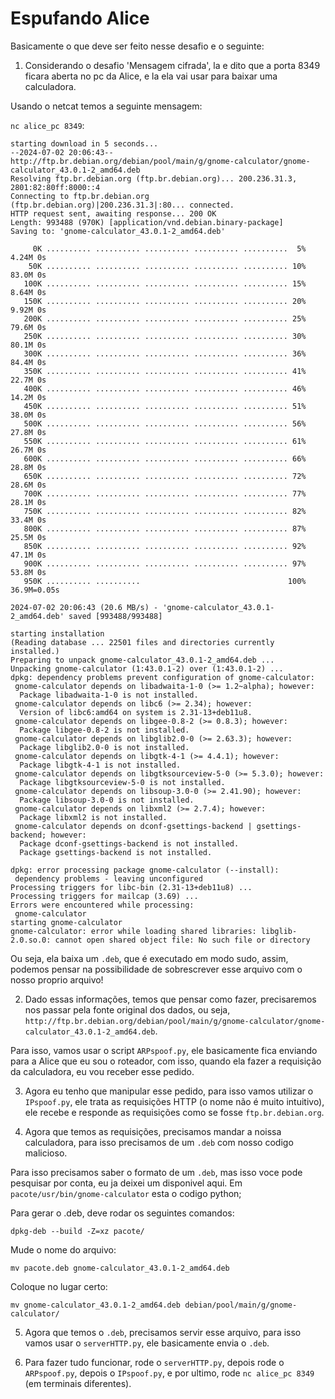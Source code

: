 # Espufando Alice

Basicamente o que deve ser feito nesse desafio e o seguinte:

1) Considerando o desafio 'Mensagem cifrada', la e dito que a porta 8349 ficara aberta no pc da Alice, e la ela vai usar para baixar uma calculadora.

Usando o netcat temos a seguinte mensagem:

`nc alice_pc 8349`:

    starting download in 5 seconds...
    --2024-07-02 20:06:43--  http://ftp.br.debian.org/debian/pool/main/g/gnome-calculator/gnome-calculator_43.0.1-2_amd64.deb
    Resolving ftp.br.debian.org (ftp.br.debian.org)... 200.236.31.3, 2801:82:80ff:8000::4
    Connecting to ftp.br.debian.org (ftp.br.debian.org)|200.236.31.3|:80... connected.
    HTTP request sent, awaiting response... 200 OK
    Length: 993488 (970K) [application/vnd.debian.binary-package]
    Saving to: 'gnome-calculator_43.0.1-2_amd64.deb'

         0K .......... .......... .......... .......... ..........  5% 4.24M 0s
        50K .......... .......... .......... .......... .......... 10% 83.0M 0s
       100K .......... .......... .......... .......... .......... 15% 8.64M 0s
       150K .......... .......... .......... .......... .......... 20% 9.92M 0s
       200K .......... .......... .......... .......... .......... 25% 79.6M 0s
       250K .......... .......... .......... .......... .......... 30% 80.1M 0s
       300K .......... .......... .......... .......... .......... 36% 84.4M 0s
       350K .......... .......... .......... .......... .......... 41% 22.7M 0s
       400K .......... .......... .......... .......... .......... 46% 14.2M 0s
       450K .......... .......... .......... .......... .......... 51% 38.0M 0s
       500K .......... .......... .......... .......... .......... 56% 27.8M 0s
       550K .......... .......... .......... .......... .......... 61% 26.7M 0s
       600K .......... .......... .......... .......... .......... 66% 28.8M 0s
       650K .......... .......... .......... .......... .......... 72% 28.6M 0s
       700K .......... .......... .......... .......... .......... 77% 28.1M 0s
       750K .......... .......... .......... .......... .......... 82% 33.4M 0s
       800K .......... .......... .......... .......... .......... 87% 25.5M 0s
       850K .......... .......... .......... .......... .......... 92% 47.1M 0s
       900K .......... .......... .......... .......... .......... 97% 53.8M 0s
       950K .......... ..........                                 100% 36.9M=0.05s

    2024-07-02 20:06:43 (20.6 MB/s) - 'gnome-calculator_43.0.1-2_amd64.deb' saved [993488/993488]

    starting installation
    (Reading database ... 22501 files and directories currently installed.)
    Preparing to unpack gnome-calculator_43.0.1-2_amd64.deb ...
    Unpacking gnome-calculator (1:43.0.1-2) over (1:43.0.1-2) ...
    dpkg: dependency problems prevent configuration of gnome-calculator:
     gnome-calculator depends on libadwaita-1-0 (>= 1.2~alpha); however:
      Package libadwaita-1-0 is not installed.
     gnome-calculator depends on libc6 (>= 2.34); however:
      Version of libc6:amd64 on system is 2.31-13+deb11u8.
     gnome-calculator depends on libgee-0.8-2 (>= 0.8.3); however:
      Package libgee-0.8-2 is not installed.
     gnome-calculator depends on libglib2.0-0 (>= 2.63.3); however:
      Package libglib2.0-0 is not installed.
     gnome-calculator depends on libgtk-4-1 (>= 4.4.1); however:
      Package libgtk-4-1 is not installed.
     gnome-calculator depends on libgtksourceview-5-0 (>= 5.3.0); however:
      Package libgtksourceview-5-0 is not installed.
     gnome-calculator depends on libsoup-3.0-0 (>= 2.41.90); however:
      Package libsoup-3.0-0 is not installed.
     gnome-calculator depends on libxml2 (>= 2.7.4); however:
      Package libxml2 is not installed.
     gnome-calculator depends on dconf-gsettings-backend | gsettings-backend; however:
      Package dconf-gsettings-backend is not installed.
      Package gsettings-backend is not installed.

    dpkg: error processing package gnome-calculator (--install):
     dependency problems - leaving unconfigured
    Processing triggers for libc-bin (2.31-13+deb11u8) ...
    Processing triggers for mailcap (3.69) ...
    Errors were encountered while processing:
     gnome-calculator
    starting gnome-calculator
    gnome-calculator: error while loading shared libraries: libglib-2.0.so.0: cannot open shared object file: No such file or directory

Ou seja, ela baixa um `.deb`, que é executado em modo sudo, assim, podemos pensar na possibilidade de sobrescrever esse arquivo com o nosso proprio arquivo!

2) Dado essas informações, temos que pensar como fazer, precisaremos nos passar pela fonte original dos dados, ou seja, `http://ftp.br.debian.org/debian/pool/main/g/gnome-calculator/gnome-calculator_43.0.1-2_amd64.deb`.

Para isso, vamos usar o script `ARPspoof.py`, ele basicamente fica enviando para a Alice que eu sou o roteador, com isso, quando ela fazer a requisição da calculadora, eu vou receber esse pedido.

3) Agora eu tenho que manipular esse pedido, para isso vamos utilizar o `IPspoof.py`, ele trata as requisições HTTP (o nome não é muito intuitivo), ele recebe e responde as requisições como se fosse `ftp.br.debian.org`.

4) Agora que temos as requisições, precisamos mandar a noissa calculadora, para isso precisamos de um `.deb` com nosso codigo malicioso.

Para isso precisamos saber o formato de um `.deb`, mas isso voce pode pesquisar por conta, eu ja deixei um disponivel aqui. Em `pacote/usr/bin/gnome-calculator` esta o codigo python;

Para gerar o .deb, deve rodar os seguintes comandos:

`dpkg-deb --build -Z=xz pacote/`

Mude o nome do arquivo:

`mv pacote.deb gnome-calculator_43.0.1-2_amd64.deb`

Coloque no lugar certo:

`mv gnome-calculator_43.0.1-2_amd64.deb debian/pool/main/g/gnome-calculator/`

5) Agora que temos o `.deb`, precisamos servir esse arquivo, para isso vamos usar o `serverHTTP.py`, ele basicamente envia o `.deb`.

6) Para fazer tudo funcionar, rode o `serverHTTP.py`, depois rode o `ARPspoof.py`, depois o `IPspoof.py`, e por ultimo, rode `nc alice_pc 8349` (em terminais diferentes).
